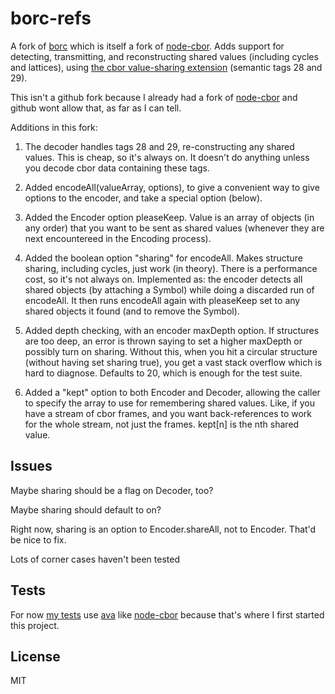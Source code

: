 # borc-refs

A fork of [borc](https://github.com/dignifiedquire/borc) which is itself a fork of [node-cbor](https://github.com/hildjj/node-cbor).  Adds support for detecting, transmitting, and reconstructing shared values (including cycles and lattices), using [the cbor value-sharing extension](http://cbor.schmorp.de/value-sharing) (semantic tags 28 and 29).

This isn't a github fork because I already had a fork of [node-cbor](https://github.com/hildjj/node-cbor) and github wont allow that, as far as I can tell.

Additions in this fork:

1.  The decoder handles tags 28 and 29, re-constructing any shared values.  This is cheap, so it's always on.  It doesn't do anything unless you decode cbor data containing these tags.

2.  Added encodeAll(valueArray, options), to give a convenient way to give options to the encoder, and take a special option (below).

3.  Added the Encoder option pleaseKeep.  Value is an array of objects (in any order) that you want to be sent as shared values (whenever they are next encountereed in the Encoding process).

4.  Added the boolean option "sharing" for encodeAll.  Makes structure sharing, including cycles, just work (in theory).  There is a performance cost, so it's not always on.   Implemented as: the encoder detects all shared objects (by attaching a Symbol) while doing a discarded run of encodeAll.  It then runs encodeAll again with pleaseKeep set to any shared objects it found (and to remove the Symbol).  

5.  Added depth checking, with an encoder maxDepth option.   If structures are too deep, an error is thrown saying to set a higher maxDepth or possibly turn on sharing.  Without this, when you hit a circular structure (without having set sharing true), you get a vast stack overflow which is hard to diagnose.  Defaults to 20, which is enough for the test suite.

6.  Added a "kept" option to both Encoder and Decoder, allowing the caller to specify the array to use for remembering shared values.   Like, if you have a stream of cbor frames, and you want back-references to work for the whole stream, not just the frames.  kept[n] is the nth shared value.

## Issues

Maybe sharing should be a flag on Decoder, too?

Maybe sharing should default to on?

Right now, sharing is an option to Encoder.shareAll, not to Encoder.  That'd be nice to fix.

Lots of corner cases haven't been tested

## Tests

For now [my tests](https://github.com/sandhawke/borc-refs/blob/master/test/refs.ava.js) use [ava](https://github.com/avajs/ava) like [node-cbor](https://github.com/hildjj/node-cbor) because that's where I first started this project.

## License

MIT

